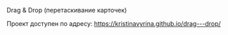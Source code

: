 Drag & Drop (перетаскивание карточек)

Проект доступен по адресу: https://kristinavyrina.github.io/drag---drop/
